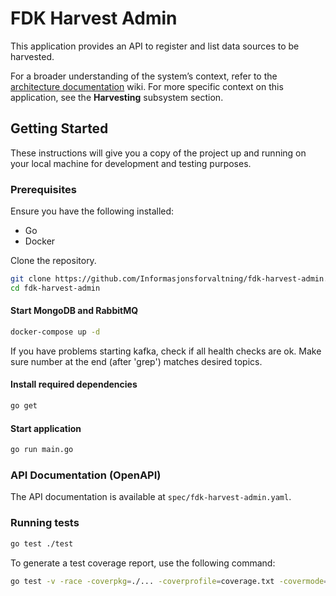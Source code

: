 # FDK Harvest Admin

This application provides an API to register and list data sources to be harvested.

For a broader understanding of the system’s context, refer to
the [architecture documentation](https://github.com/Informasjonsforvaltning/architecture-documentation) wiki. For more
specific context on this application, see the **Harvesting** subsystem section.

## Getting Started

These instructions will give you a copy of the project up and running on your local machine for development and testing
purposes.

### Prerequisites

Ensure you have the following installed:

- Go
- Docker

Clone the repository.

```sh
git clone https://github.com/Informasjonsforvaltning/fdk-harvest-admin.git
cd fdk-harvest-admin
```

#### Start MongoDB and RabbitMQ

```sh
docker-compose up -d
```

If you have problems starting kafka, check if all health checks are ok. Make sure number at the end (after 'grep')
matches desired topics.

#### Install required dependencies

```sh
go get
```

#### Start application

```sh
go run main.go
```

### API Documentation (OpenAPI)

The API documentation is available at ```spec/fdk-harvest-admin.yaml```.

### Running tests

```sh
go test ./test
```

To generate a test coverage report, use the following command:

```sh
go test -v -race -coverpkg=./... -coverprofile=coverage.txt -covermode=atomic ./test
```
